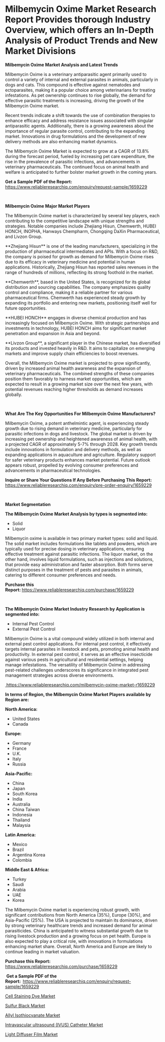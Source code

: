 <p><h1>Milbemycin Oxime Market Research Report Provides thorough Industry Overview, which offers an In-Depth Analysis of Product Trends and New Market Divisions</h1></p><p><strong>Milbemycin Oxime Market Analysis and Latest Trends</strong></p>
<p><p>Milbemycin Oxime is a veterinary antiparasitic agent primarily used to control a variety of internal and external parasites in animals, particularly in dogs and cats. This compound is effective against nematodes and ectoparasites, making it a popular choice among veterinarians for treating infestations. As pet ownership continues to rise globally, the demand for effective parasitic treatments is increasing, driving the growth of the Milbemycin Oxime market.</p><p>Recent trends indicate a shift towards the use of combination therapies to enhance efficacy and address resistance issues associated with singular antiparasitic agents. Additionally, there is a growing awareness about the importance of regular parasite control, contributing to the expanding market. Innovations in drug formulations and the development of new delivery methods are also enhancing market dynamics. </p><p>The Milbemycin Oxime Market is expected to grow at a CAGR of 13.8% during the forecast period, fueled by increasing pet care expenditure, the rise in the prevalence of parasitic infections, and advancements in veterinary pharmaceuticals. The continued focus on animal health and welfare is anticipated to further bolster market growth in the coming years.</p></p>
<p><strong>Get a Sample PDF of the Report:&nbsp;</strong> <a href="https://www.reliableresearchiq.com/enquiry/request-sample/1659229?utm_campaign=1117&utm_medium=2&utm_source=Github&utm_content=ia&utm_term=08112024&utm_id=milbemycin-oxime">https://www.reliableresearchiq.com/enquiry/request-sample/1659229</a></p>
<p>&nbsp;</p>
<p><strong>Milbemycin Oxime Major Market Players</strong></p>
<p><p>The Milbemycin Oxime market is characterized by several key players, each contributing to the competitive landscape with unique strengths and strategies. Notable companies include Zhejiang Hisun, Chemwerth, HUBEI HONCH, INOPHA, Hanways Chempharm, Chongqing DaXin Pharmaceutical, and Livzon Group. </p><p>**Zhejiang Hisun** is one of the leading manufacturers, specializing in the production of pharmaceutical intermediates and APIs. With a focus on R&D, the company is poised for growth as demand for Milbemycin Oxime rises due to its efficacy in veterinary medicine and potential in human applications. Historically, Zhejiang Hisun has reported sales revenues in the range of hundreds of millions, reflecting its strong foothold in the market.</p><p>**Chemwerth**, based in the United States, is recognized for its global distribution and sourcing capabilities. The company emphasizes quality control and compliance, making it a reliable partner for various pharmaceutical firms. Chemwerth has experienced steady growth by expanding its portfolio and entering new markets, positioning itself well for future opportunities.</p><p>**HUBEI HONCH** engages in diverse chemical production and has increasingly focused on Milbemycin Oxime. With strategic partnerships and investments in technology, HUBEI HONCH aims for significant market penetration and expansion in Asia and beyond.</p><p>**Livzon Group**, a significant player in the Chinese market, has diversified its products and invested heavily in R&D. It aims to capitalize on emerging markets and improve supply chain efficiencies to boost revenues.</p><p>Overall, the Milbemycin Oxime market is projected to grow significantly, driven by increased animal health awareness and the expansion of veterinary pharmaceuticals. The combined strengths of these companies position them favorably to harness market opportunities, which are expected to result in a growing market size over the next few years, with potential revenues reaching higher thresholds as demand increases globally.</p></p>
<p>&nbsp;</p>
<p><strong>What Are The Key Opportunities For Milbemycin Oxime Manufacturers?</strong></p>
<p><p>Milbemycin Oxime, a potent anthelmintic agent, is experiencing steady growth due to rising demand in veterinary medicine, particularly for parasitic infections in dogs and livestock. The global market is driven by increasing pet ownership and heightened awareness of animal health, with a projected CAGR of approximately 5-7% through 2028. Key growth trends include innovations in formulation and delivery methods, as well as expanding applications in aquaculture and agriculture. Regulatory support for safer veterinary products enhances market potential. Future outlook appears robust, propelled by evolving consumer preferences and advancements in pharmaceutical technologies.</p></p>
<p><strong>Inquire or Share Your Questions If Any Before Purchasing This Report:</strong> <a href="https://www.reliableresearchiq.com/enquiry/pre-order-enquiry/1659229?utm_campaign=1117&utm_medium=2&utm_source=Github&utm_content=ia&utm_term=08112024&utm_id=milbemycin-oxime">https://www.reliableresearchiq.com/enquiry/pre-order-enquiry/1659229</a></p>
<p>&nbsp;</p>
<p><strong>Market Segmentation</strong></p>
<p><strong>The Milbemycin Oxime Market Analysis by types is segmented into:</strong></p>
<p><ul><li>Solid</li><li>Liquor</li></ul></p>
<p><p>Milbemycin oxime is available in two primary market types: solid and liquid. The solid market includes formulations like tablets and powders, which are typically used for precise dosing in veterinary applications, ensuring effective treatment against parasitic infections. The liquor market, on the other hand, involves liquid formulations, such as injections and solutions, that provide easy administration and faster absorption. Both forms serve distinct purposes in the treatment of pests and parasites in animals, catering to different consumer preferences and needs.</p></p>
<p><strong>Purchase this Report:&nbsp;</strong><a href="https://www.reliableresearchiq.com/purchase/1659229?utm_campaign=1117&utm_medium=2&utm_source=Github&utm_content=ia&utm_term=08112024&utm_id=milbemycin-oxime">https://www.reliableresearchiq.com/purchase/1659229</a></p>
<p>&nbsp;</p>
<p><strong>The Milbemycin Oxime Market Industry Research by Application is segmented into:</strong></p>
<p><ul><li>Internal Pest Control</li><li>External Pest Control</li></ul></p>
<p><p>Milbemycin Oxime is a vital compound widely utilized in both internal and external pest control applications. For internal pest control, it effectively targets internal parasites in livestock and pets, promoting animal health and productivity. In external pest control, it serves as an effective insecticide against various pests in agricultural and residential settings, helping manage infestations. The versatility of Milbemycin Oxime in addressing pest-related challenges underscores its significance in integrated pest management strategies across diverse environments.</p></p>
<p><a href="https://www.reliableresearchiq.com/milbemycin-oxime-market-r1659229?utm_campaign=1117&utm_medium=2&utm_source=Github&utm_content=ia&utm_term=08112024&utm_id=milbemycin-oxime">&nbsp;https://www.reliableresearchiq.com/milbemycin-oxime-market-r1659229</a></p>
<p><strong>In terms of Region, the Milbemycin Oxime Market Players available by Region are:</strong></p>
<p>
    <p> <strong> North America: </strong>
        <ul>
            <li>United States</li>
            <li>Canada</li>
        </ul>
        </p> 
    <p> <strong> Europe: </strong>
        <ul>
            <li>Germany</li>
            <li>France</li>
            <li>U.K.</li>
            <li>Italy</li>
            <li>Russia</li>
        </ul>
        </p> 
    <p> <strong> Asia-Pacific: </strong>
        <ul>
            <li>China</li>
            <li>Japan</li>
            <li>South Korea</li>
            <li>India</li>
            <li>Australia</li>
            <li>China Taiwan</li>
            <li>Indonesia</li>
            <li>Thailand</li>
            <li>Malaysia</li>
        </ul>
        </p> 
    <p> <strong> Latin America: </strong>
        <ul>
            <li>Mexico</li>
            <li>Brazil</li>
            <li>Argentina Korea</li>
            <li>Colombia</li>
        </ul>
        </p> 
    <p> <strong> Middle East & Africa: </strong>
        <ul>
            <li>Turkey</li>
            <li>Saudi</li>
            <li>Arabia</li>
            <li>UAE</li>
            <li>Korea</li>
        </ul>
    </p>
    </p>
<p><p>The Milbemycin Oxime market is experiencing robust growth, with significant contributions from North America (35%), Europe (30%), and Asia-Pacific (25%). The USA is projected to maintain its dominance, driven by strong veterinary healthcare trends and increased demand for animal parasiticides. China is anticipated to witness substantial growth due to rising livestock production and a growing focus on pet health. Europe is also expected to play a critical role, with innovations in formulations enhancing market share. Overall, North America and Europe are likely to continue leading in market valuation.</p></p>
<p><strong>Purchase this Report: </strong><a href="https://www.reliableresearchiq.com/purchase/1659229?utm_campaign=1117&utm_medium=2&utm_source=Github&utm_content=ia&utm_term=08112024&utm_id=milbemycin-oxime">https://www.reliableresearchiq.com/purchase/1659229</a></p>
<p>&nbsp;<strong>Get a Sample PDF of the Report:&nbsp;&nbsp;</strong><a href="https://www.reliableresearchiq.com/enquiry/request-sample/1659229?utm_campaign=1117&utm_medium=2&utm_source=Github&utm_content=ia&utm_term=08112024&utm_id=milbemycin-oxime">https://www.reliableresearchiq.com/enquiry/request-sample/1659229</a></p>
<p><strong></strong></p>
<p><p><a href="https://github.com/siennagx1ahafter/Market-Research-Report-List-1/blob/main/cell-staining-dye-market.md?utm_campaign=1117&utm_medium=2&utm_source=Github&utm_content=ia&utm_term=08112024&utm_id=milbemycin-oxime">Cell Staining Dye Market</a></p><p><a href="https://github.com/rieuydbalon3b/Market-Research-Report-List-1/blob/main/sulfur-black-market.md?utm_campaign=1117&utm_medium=2&utm_source=Github&utm_content=ia&utm_term=08112024&utm_id=milbemycin-oxime">Sulfur Black Market</a></p><p><a href="https://github.com/cairotmbrowne3cq/Market-Research-Report-List-1/blob/main/allyl-isothiocyanate-market.md?utm_campaign=1117&utm_medium=2&utm_source=Github&utm_content=ia&utm_term=08112024&utm_id=milbemycin-oxime">Allyl Isothiocyanate Market</a></p><p><a href="https://issuu.com/reportprime-2/docs/intravascular-ultrasound-ivus-cathe_7839953847f537?utm_campaign=1117&utm_medium=2&utm_source=Github&utm_content=ia&utm_term=08112024&utm_id=milbemycin-oxime">Intravascular ultrasound (IVUS) Catheter Market</a></p><p><a href="https://github.com/b9uxfeyen/Market-Research-Report-List-1/blob/main/light-diffuser-film-market.md?utm_campaign=1117&utm_medium=2&utm_source=Github&utm_content=ia&utm_term=08112024&utm_id=milbemycin-oxime">Light Diffuser Film Market</a></p></p>